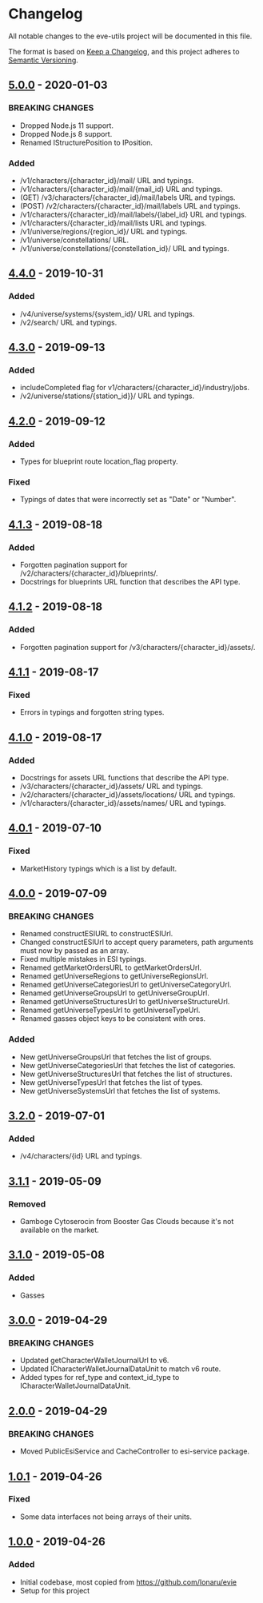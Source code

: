 # Changelog
All notable changes to the eve-utils project will be documented in this file.

The format is based on [Keep a Changelog](https://keepachangelog.com/en/1.0.0/),
and this project adheres to [Semantic Versioning](https://semver.org/spec/v2.0.0.html).

<!--## [Unreleased]-->
## [5.0.0] - 2020-01-03
### BREAKING CHANGES
- Dropped Node.js 11 support.
- Dropped Node.js 8 support.
- Renamed IStructurePosition to IPosition.

### Added
- /v1/characters/{character_id}/mail/ URL and typings.
- /v1/characters/{character_id}/mail/{mail_id} URL and typings.
- (GET) /v3/characters/{character_id}/mail/labels URL and typings.
- (POST) /v2/characters/{character_id}/mail/labels URL and typings.
- /v1/characters/{character_id}/mail/labels/{label_id} URL and typings.
- /v1/characters/{character_id}/mail/lists URL and typings.
- /v1/universe/regions/{region_id}/ URL and typings.
- /v1/universe/constellations/ URL.
- /v1/universe/constellations/{constellation_id}/ URL and typings.

## [4.4.0] - 2019-10-31
### Added
- /v4/universe/systems/{system_id}/ URL and typings.
- /v2/search/ URL and typings.

## [4.3.0] - 2019-09-13
### Added
- includeCompleted flag for v1/characters/{character_id}/industry/jobs.
- /v2/universe/stations/{station_id}}/ URL and typings.

## [4.2.0] - 2019-09-12
### Added
- Types for blueprint route location_flag property.

### Fixed
- Typings of dates that were incorrectly set as "Date" or "Number".

## [4.1.3] - 2019-08-18
### Added
- Forgotten pagination support for /v2/characters/{character_id}/blueprints/.
- Docstrings for blueprints URL function that describes the API type.

## [4.1.2] - 2019-08-18
### Added
- Forgotten pagination support for /v3/characters/{character_id}/assets/.

## [4.1.1] - 2019-08-17
### Fixed
- Errors in typings and forgotten string types.

## [4.1.0] - 2019-08-17
### Added
- Docstrings for assets URL functions that describe the API type.
- /v3/characters/{character_id}/assets/ URL and typings.
- /v2/characters/{character_id}/assets/locations/ URL and typings.
- /v1/characters/{character_id}/assets/names/ URL and typings.

## [4.0.1] - 2019-07-10
### Fixed
- MarketHistory typings which is a list by default.

## [4.0.0] - 2019-07-09
### BREAKING CHANGES
- Renamed constructESIURL to constructESIUrl.
- Changed constructESIUrl to accept query parameters, path arguments must now by passed as an array.
- Fixed multiple mistakes in ESI typings.
- Renamed getMarketOrdersURL to getMarketOrdersUrl.
- Renamed getUniverseRegions to getUniverseRegionsUrl.
- Renamed getUniverseCategoriesUrl to getUniverseCategoryUrl.
- Renamed getUniverseGroupsUrl to getUniverseGroupUrl.
- Renamed getUniverseStructuresUrl to getUniverseStructureUrl.
- Renamed getUniverseTypesUrl to getUniverseTypeUrl.
- Renamed gasses object keys to be consistent with ores.

### Added
- New getUniverseGroupsUrl that fetches the list of groups.
- New getUniverseCategoriesUrl that fetches the list of categories.
- New getUniverseStructuresUrl that fetches the list of structures.
- New getUniverseTypesUrl that fetches the list of types.
- New getUniverseSystemsUrl that fetches the list of systems.

## [3.2.0] - 2019-07-01
### Added
- /v4/characters/{id} URL and typings.

## [3.1.1] - 2019-05-09
### Removed
- Gamboge Cytoserocin from Booster Gas Clouds because it's not available on the market.

## [3.1.0] - 2019-05-08
### Added
- Gasses

## [3.0.0] - 2019-04-29
### BREAKING CHANGES
- Updated getCharacterWalletJournalUrl to v6.
- Updated ICharacterWalletJournalDataUnit to match v6 route.
- Added types for ref_type and context_id_type to ICharacterWalletJournalDataUnit.

## [2.0.0] - 2019-04-29
### BREAKING CHANGES
- Moved PublicEsiService and CacheController to esi-service package.

## [1.0.1] - 2019-04-26
### Fixed
- Some data interfaces not being arrays of their units.

## [1.0.0] - 2019-04-26
### Added
- Initial codebase, most copied from <https://github.com/Ionaru/evie>
- Setup for this project

[Unreleased]: https://github.com/Ionaru/eve-utils/compare/5.0.0...HEAD
[5.0.0]: https://github.com/Ionaru/eve-utils/compare/4.4.0...5.0.0
[4.4.0]: https://github.com/Ionaru/eve-utils/compare/4.3.0...4.4.0
[4.3.0]: https://github.com/Ionaru/eve-utils/compare/4.2.0...4.3.0
[4.2.0]: https://github.com/Ionaru/eve-utils/compare/4.1.3...4.2.0
[4.1.3]: https://github.com/Ionaru/eve-utils/compare/4.1.2...4.1.3
[4.1.2]: https://github.com/Ionaru/eve-utils/compare/4.1.1...4.1.2
[4.1.1]: https://github.com/Ionaru/eve-utils/compare/4.1.0...4.1.1
[4.1.0]: https://github.com/Ionaru/eve-utils/compare/4.0.1...4.1.0
[4.0.1]: https://github.com/Ionaru/eve-utils/compare/4.0.0...4.0.1
[4.0.0]: https://github.com/Ionaru/eve-utils/compare/3.2.0...4.0.0
[3.2.0]: https://github.com/Ionaru/eve-utils/compare/3.1.1...3.2.0
[3.1.1]: https://github.com/Ionaru/eve-utils/compare/3.1.0...3.1.1
[3.1.0]: https://github.com/Ionaru/eve-utils/compare/3.0.0...3.1.0
[3.0.0]: https://github.com/Ionaru/eve-utils/compare/2.0.0...3.0.0
[2.0.0]: https://github.com/Ionaru/eve-utils/compare/1.0.1...2.0.0
[1.0.1]: https://github.com/Ionaru/eve-utils/compare/1.0.0...1.0.1
[1.0.0]: https://github.com/Ionaru/eve-utils/compare/6afcfb8...1.0.0

